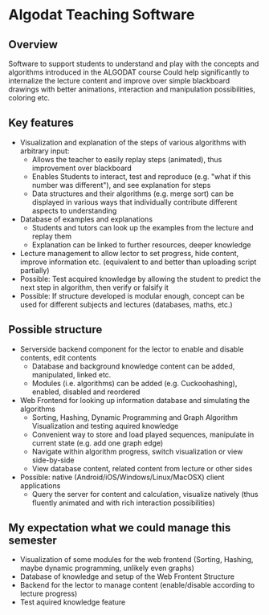 # Algodat Teaching Software

## Overview
Software to support students to understand and play with the concepts and algorithms introduced in the ALGODAT course
Could help significantly to internalize the lecture content and improve over simple blackboard drawings with better animations, interaction and manipulation possibilities, coloring etc.

## Key features
- Visualization and explanation of the steps of various algorithms with arbitrary input:
	- Allows the teacher to easily replay steps (animated), thus improvement over blackboard
	- Enables Students to interact, test and reproduce (e.g. "what if this number was different"), and see explanation for steps
	- Data structures and their algorithms (e.g. merge sort) can be displayed in various ways that individually contribute different aspects to understanding
- Database of examples and explanations
	- Students and tutors can look up the examples from the lecture and replay them
	- Explanation can be linked to further resources, deeper knowledge
- Lecture management to allow lector to set progress, hide content, improve information etc. (equivalent to and better than uploading script partially)
- Possible: Test acquired knowledge by allowing the student to predict the next step in algorithm, then verify or falsify it
- Possible: If structure developed is modular enough, concept can be used for different subjects and lectures (databases, maths, etc.)


## Possible structure
- Serverside backend component for the lector to enable and disable contents, edit contents
	- Database and background knowledge content can be added, manipulated, linked etc.
	- Modules (i.e. algorithms) can be added (e.g. Cuckoohashing), enabled, disabled and reordered
- Web Frontend for looking up information database and simulating the algorithms
	- Sorting, Hashing, Dynamic Programming and Graph Algorithm Visualization and testing aquired knowledge
	- Convenient way to store and load played sequences, manipulate in current state (e.g. add one graph edge)
	- Navigate within algorithm progress, switch visualization or view side-by-side
	- View database content, related content from lecture or other sides
- Possible: native (Android/iOS/Windows/Linux/MacOSX) client applications
	- Query the server for content and calculation, visualize natively (thus fluently animated and with rich interaction possibilities)


## My expectation what we could manage this semester
- Visualization of some modules for the web frontend (Sorting, Hashing, maybe dynamic programming, unlikely even graphs)
- Database of knowledge and setup of the Web Frontent Structure
- Backend for the lector to manage content (enable/disable according to lecture progress)
- Test aquired knowledge feature
